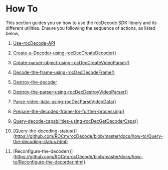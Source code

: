 


# How To

This section guides you on how to use the rocDecode SDK library and its different utilities. Ensure you following the sequence of actions, as listed below,

1. [Use-rocDecode-API](https://github.com/ROCm/rocDecode/blob/master/docs/how-to/Use-rocDecode-API.html)

2. [Create-a-Decoder-using-rocDecCreateDecoder()](https://github.com/ROCm/rocDecode/blob/master/docs/how-to/Create-a-decoder-using-rocDecCreateDecoder.html)

3. [Create-parser-object-using-rocDecCreateVideoParser()](https://github.com/ROCm/rocDecode/blob/master/docs/how-to/Create-parser-object-using-rocDecCreateVideoParser.html)

4. [Decode-the-frame-using-rocDecDecodeFrame()](https://github.com/ROCm/rocDecode/blob/master/docs/how-to/Decode-the-frame-using-rocDecDecodeFrame.html)

5. [Destroy-the-decoder](https://github.com/ROCm/rocDecode/blob/master/docs/how-to/Destroy-the-decoder.html)

6. [Destroy-the-parser-using-rocDecDestroyVideoParser()](https://github.com/ROCm/rocDecode/blob/master/docs/how-to/Destroy-the-decoder.html)

7. [Parse-video-data-using-rocDecParseVideoData()](https://github.com/ROCm/rocDecode/blob/master/docs/how-to/Parse-video-data-using-rocDecParseVideoData.html)

8. [Prepare-the-decoded-frame-for-further-processing()](https://github.com/ROCm/rocDecode/blob/master/docs/how-to/Prepare-the-decoded-frame-for-further-processing.html)

9. [Query-decode-capabilities-using-rocDecGetDecoderCaps()](https://github.com/ROCm/rocDecode/blob/master/docs/how-to/Query-decode-capabilities-using-rocDecGetDecoderCaps.html)

10. [Query-the-decoding-status()](https://github.com/ROCm/rocDecode/blob/master/docs/how-to/Query-the-decoding-status.html}

11. [Reconfigure-the-decoder()](https://github.com/ROCm/rocDecode/blob/master/docs/how-to/Reconfigure-the-decorder.html}








